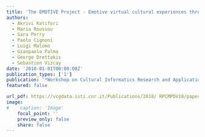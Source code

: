 ```yaml
---
title: 'The EMOTIVE Project - Emotive virtual cultural experiences through personalized storytelling'
authors:
  - Akrivi Katifori
  - Maria Roussou
  - Sara Perry
  - Paolo Cignoni
  - Luigi Malomo
  - Gianpaolo Palma
  - George Drettakis
  - Sebastien Vizcay
date: '2018-01-01T00:00:00Z'
publication_types: ['1']
publication: '*Workshop on Cultural Informatics Research and Applications, co-located with the International Conference on Digital Heritage, CIRA@EuroMed 2018*'
featured: false

url_pdf: https://vcgdata.isti.cnr.it/Publications/2018/ RPCMPDV18/paper2.pdf
image:
#    caption: 'Image'
    focal_point: ''
    preview_only: false
    share: false
---
```

